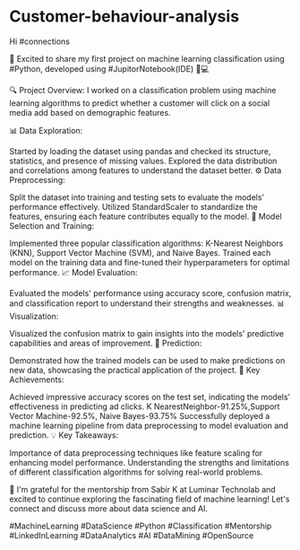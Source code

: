 # Customer-behaviour-analysis
Hi #connections

🚀 Excited to share my first project on machine learning classification using #Python, developed using #JupitorNotebook(IDE) 🤖💻

🔍 Project Overview: I worked on a classification problem using machine learning algorithms to predict whether a customer will click on a social media add based on demographic features.

📊 Data Exploration:

Started by loading the dataset using pandas and checked its structure, statistics, and presence of missing values.
Explored the data distribution and correlations among features to understand the dataset better.
⚙️ Data Preprocessing:

Split the dataset into training and testing sets to evaluate the models' performance effectively.
Utilized StandardScaler to standardize the features, ensuring each feature contributes equally to the model.
🤖 Model Selection and Training:

Implemented three popular classification algorithms: K-Nearest Neighbors (KNN), Support Vector Machine (SVM), and Naive Bayes.
Trained each model on the training data and fine-tuned their hyperparameters for optimal performance.
📈 Model Evaluation:

Evaluated the models' performance using accuracy score, confusion matrix, and classification report to understand their strengths and weaknesses.
📊 Visualization:

Visualized the confusion matrix to gain insights into the models' predictive capabilities and areas of improvement.
🔮 Prediction:

Demonstrated how the trained models can be used to make predictions on new data, showcasing the practical application of the project.
🌟 Key Achievements:

Achieved impressive accuracy scores on the test set, indicating the models' effectiveness in predicting ad clicks.
K NearestNeighbor-91.25%,Support Vector Machine-92.5%,
Naive Bayes-93.75%
Successfully deployed a machine learning pipeline from data preprocessing to model evaluation and prediction.
💡 Key Takeaways:

Importance of data preprocessing techniques like feature scaling for enhancing model performance.
Understanding the strengths and limitations of different classification algorithms for solving real-world problems.

🙏 I'm grateful for the mentorship from Sabir K at Luminar Technolab and excited to continue exploring the fascinating field of machine learning! Let's connect and discuss more about data science and AI.

#MachineLearning #DataScience #Python #Classification #Mentorship #LinkedInLearning #DataAnalytics #AI #DataMining #OpenSource
